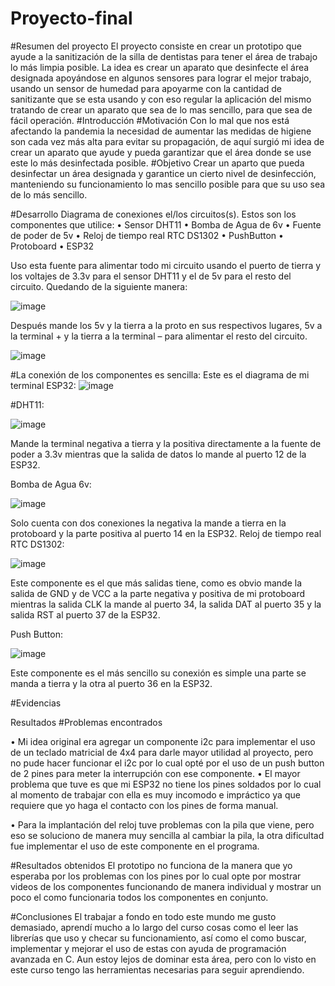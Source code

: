 # Proyecto-final
#Resumen del proyecto
El proyecto consiste en crear un prototipo que ayude a la sanitización de la silla de dentistas para tener el área de trabajo lo más limpia posible.
La idea es crear un aparato que desinfecte el área designada apoyándose en algunos sensores para lograr el mejor trabajo, usando un sensor de humedad para apoyarme con la cantidad de sanitizante que se esta usando y con eso regular la aplicación del mismo tratando de crear un aparato que sea de lo mas sencillo, para que sea de fácil operación.
#Introducción
#Motivación
Con lo mal que nos está afectando la pandemia la necesidad de aumentar las medidas de higiene son cada vez más alta para evitar su propagación, de aquí surgió mi idea de crear un aparato que ayude y pueda garantizar que el área donde se use este lo más desinfectada posible.
#Objetivo
Crear un aparto que pueda desinfectar un área designada y garantice un cierto nivel de desinfección, manteniendo su funcionamiento lo mas sencillo posible para que su uso sea de lo más sencillo.


#Desarrollo
Diagrama de conexiones el/los circuitos(s).
Estos son los componentes que utilice:
•	Sensor DHT11
•	Bomba de Agua de 6v
•	Fuente de poder de 5v
•	Reloj de tiempo real RTC DS1302
•	PushButton
•	Protoboard
•	ESP32
 
Uso esta fuente para alimentar todo mi circuito usando el puerto de tierra y los voltajes de 3.3v para el sensor DHT11 y el de 5v para el resto del circuito.
Quedando de la siguiente manera:

![image](https://user-images.githubusercontent.com/80295696/143788569-72650ccd-159d-4dce-8daa-6a9bf3ae65cc.png)

 
Después mande los 5v y la tierra a la proto en sus respectivos lugares, 5v a la terminal + y la tierra a la terminal – para alimentar el resto del circuito.

![image](https://user-images.githubusercontent.com/80295696/143788578-18f1c727-73c3-4eeb-bd6e-8aec82caf92b.png)


#La conexión de los componentes es sencilla:
Este es el diagrama de mi terminal ESP32:
![image](https://user-images.githubusercontent.com/80295696/143788594-6476bfdc-cfeb-4f2f-9e26-b651f06079d1.png)

 
#DHT11:

![image](https://user-images.githubusercontent.com/80295696/143788606-a5d13620-012f-4934-acc0-8fc87f158ab6.png)

 
Mande la terminal negativa a tierra y la positiva directamente a la fuente de poder a 3.3v mientras que la salida de datos lo mande al puerto 12 de la ESP32.

Bomba de Agua 6v:

![image](https://user-images.githubusercontent.com/80295696/143788617-16f109e2-459d-48f7-8741-6391bdab9b97.png)

 
Solo cuenta con dos conexiones la negativa la mande a tierra en la protoboard y la parte positiva al puerto 14 en la ESP32.
Reloj de tiempo real RTC DS1302:

![image](https://user-images.githubusercontent.com/80295696/143788627-b398a4a8-0185-4b75-9d66-4cb0a7845d30.png)

 
Este componente es el que más salidas tiene, como es obvio mande la salida de GND y de VCC a la parte negativa y positiva de mi protoboard mientras la salida CLK la mande al puerto 34, la salida DAT al puerto 35 y la salida RST al puerto 37 de la ESP32.



Push Button:

![image](https://user-images.githubusercontent.com/80295696/143788643-84e1dca4-772d-4fa7-a163-2a23de574880.png)

 
Este componente es el más sencillo su conexión es simple una parte se manda a tierra y la otra al puerto 36 en la ESP32.


#Evidencias















Resultados
#Problemas encontrados

•	Mi idea original era agregar un componente i2c para implementar el uso de un teclado matricial de 4x4 para darle mayor utilidad al proyecto, pero no pude hacer funcionar el i2c por lo cual opté por el uso de un push button de 2 pines para meter la interrupción con ese componente.
•	El mayor problema que tuve es que mi ESP32 no tiene los pines soldados por lo cual al momento de trabajar con ella es muy incomodo e impráctico ya que requiere que yo haga el contacto con los pines de forma manual.

•	Para la implantación del reloj tuve problemas con la pila que viene, pero eso se soluciono de manera muy sencilla al cambiar la pila, la otra dificultad fue implementar el uso de este componente en el programa.

#Resultados obtenidos
El prototipo no funciona de la manera que yo esperaba por los problemas con los pines por lo cual opte por mostrar videos de los componentes funcionando de manera individual y mostrar un poco el como funcionaria todos los componentes en conjunto.

#Conclusiones
El trabajar a fondo en todo este mundo me gusto demasiado, aprendí mucho a lo largo del curso cosas como el leer las librerías que uso y checar su funcionamiento, así como el como buscar, implementar y mejorar el uso de estas con ayuda de programación avanzada en C.
Aun estoy lejos de dominar esta área, pero con lo visto en este curso tengo las herramientas necesarias para seguir aprendiendo.
